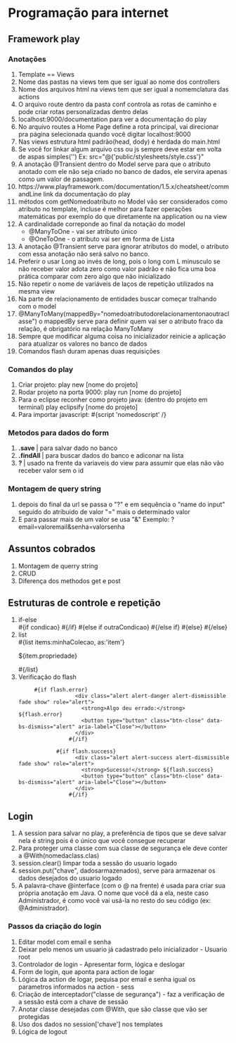# Programação para internet
## Framework play

### Anotações 
<ol>
<li>Template == Views</li>
<li>Nome das pastas na views tem que ser igual ao nome dos controllers</li>
<li>Nome dos arquivos html na views tem que ser igual a nomemclatura das actions</li>
<li>O arquivo route dentro da pasta conf controla as rotas de caminho e pode criar rotas personalizadas dentro delas</li>
<li>localhost:9000/documentation para ver a documentação do play</li>
<li>No arquivo routes a Home Page define a rota principal, vai direcionar pra página selecionada quando você digitar localhost:9000</li>
<li>Nas views estrutura html padrão(head, dody) é herdada do main.html</li>
<li>Se você for linkar algum arquivo css ou js sempre deve estar em volta de aspas simples('') Ex: src="@{'public/stylesheets/style.css'}"</li>
<li>A anotação @Transient dentro do Model serve para que o atributo anotado com ele não seja criado no banco de dados, ele servira apenas como um valor de passagem.</li>
<li> https://www.playframework.com/documentation/1.5.x/cheatsheet/commandLine link da documentação do play</li>
<li> métodos com getNomedoatributo no Model vão ser considerados como atributo no template, incluse é melhor para fazer operações matemáticas por exemplo do que diretamente na application ou na view </li>
<li> 
  A cardinalidade correponde ao final da notação do model
  <ul>
    <li>@ManyToOne - vai ser atributo único</li>
     <li>@OneToOne - o atributo vai ser em forma de Lista</li>
  </ul>
</li>
<li>A anotação @Transient serve para ignorar atributos do model, o atributo com essa anotação não será salvo no banco.</li>
<li>Preferir o usar Long ao invés de long, pois o long com L minusculo se não receber valor adota zero como valor padrão e não fica uma boa prática comparar com zero algo que não inicializado</li>
<li>Não repetir o nome de variáveis de laços de repetição utilizados na mesma view</li>
<li>Na parte de relacionamento de entidades buscar começar tralhando com o model</li>
<li>@ManyToMany(mappedBy="nomedoatributodorelacionamentonaoutraclasse") o mappedBy serve para definir quem vai ser o atributo fraco da relação, é obrigatório na relação ManyToMany</li>
<li>Sempre que modificar alguma coisa no inicializador reinicie a aplicação para atualizar os valores no banco de dados</li>
<li>Comandos flash duram apenas duas requisições</li>
	
</ol>

### Comandos do play
<ol>
  <li>Criar projeto: play new [nome do projeto]</li>
  <li>Rodar projeto na porta 9000: play run [nome do projeto]</li>
  <li>Para o eclipse reconher como projeto java: (dentro do projeto em terminal) play eclipsify [nome do projeto]</li>
  <li>Para importar javascript: #{script 'nomedoscript' /}</li>
</ol>

### Metodos para dados do form 
<ol>
  <li><strong>.save </strong>| para salvar dado no banco</li>
  <li><strong>.findAll </strong>| para buscar dados do banco e adiconar na lista</li>
  <li><strong>? </strong>| usado na frente da variaveis do view para assumir que elas não vão receber valor sem o id</li>
</ol>

### Montagem de query string
<ol>
  <li>depois do final da url se passa o "?" e em sequência o "name do input" seguido do atribuido de valor "=" mais o determinado valor </li>
  <li>E para passar mais de um valor se usa "&" Exemplo: ?email=valoremail&senha=valorsenha</li>
</ol>

## Assuntos cobrados
<ol>
  <li>Montagem de querry string </li>
  <li>CRUD</li>
  <li>Diferença dos methodos get e post</li>
</ol>

## Estruturas de controle e repetição
<ol>
  <li>
    if-else
  </li>
  #{if condicao}
    #{/if}
#{else if outraCondicao}
    #{/else if}
#{else}
    #{/else}

  <li>
    list
  </li>
  #{list items:minhaColecao, as:'item'}
    <p>${item.propriedade}</p>#{/list}

  <li>Verificação do flash</li>
  	   
         #{if flash.error}
					  <div class="alert alert-danger alert-dismissible fade show" role="alert">
					    <strong>Algo deu errado:</strong> ${flash.error}
					    <button type="button" class="btn-close" data-bs-dismiss="alert" aria-label="Close"></button>
					  </div>
					#{/if}
		    		
		    	#{if flash.success}
					  <div class="alert alert-success alert-dismissible fade show" role="alert">
					    <strong>Sucesso!</strong> ${flash.success}
					    <button type="button" class="btn-close" data-bs-dismiss="alert" aria-label="Close"></button>
					  </div>
					#{/if}
</ol>

## Login 
<ol> 
	<li>A session para salvar no play, a preferência de tipos que se deve salvar nela é string pois é o único que você consegue recuperar</li>
	<li>Para proteger uma classe com sua classe de segurança ele deve conter a @With(nomedaclass.clas)</li>
	<li>session.clear() limpar toda a sessão do usuario logado</li>
	<li>session.put("chave", dadosarmazenados), serve para armazenar os dados desejados do usuario logado</li>
	<li> A palavra-chave @interface (com o @ na frente) é usada para criar sua própria anotação em Java. O nome que você dá a ela, neste caso Administrador, é como você vai usá-la no resto do seu código (ex: @Administrador).</li>
</ol>

### Passos da criação do login
<ol>
	<li>Editar model com email e senha</li>
	<li>Deixar pelo menos um usuario já cadastrado pelo inicializador - Usuario root</li>
	<li>Controlador de login - Apresentar form, lógica e deslogar</li>
	<li>Form de login, que aponta para action de logar</li>
	<li>Lógica da action de logar, pequisa por email e senha igual os parametros informados na action - sess</li>
	<li>Criação de interceptador("classe de segurança") - faz a verificação de a sessão está com a chave de sessão</li>
	<li>Anotar classe desejadas com @With, que são classe que vão ser protegidas</li>
	<li>Uso dos dados no session['chave'] nos templates</li>
	<li>Lógica de logout</li>
</ol>
